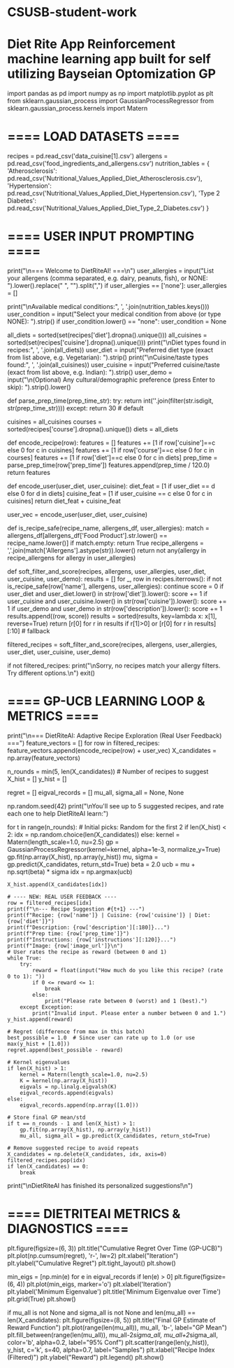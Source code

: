 # CSUSB-student-work

# Diet Rite App Reinforcement machine learning app built for self utilizing Bayseian Optomization GP
import pandas as pd
import numpy as np
import matplotlib.pyplot as plt
from sklearn.gaussian_process import GaussianProcessRegressor
from sklearn.gaussian_process.kernels import Matern

# ==== LOAD DATASETS ====
recipes = pd.read_csv('data_cuisine[1].csv')
allergens = pd.read_csv('food_ingredients_and_allergens.csv')
nutrition_tables = {
    'Atherosclerosis': pd.read_csv('Nutritional_Values_Applied_Diet_Atherosclerosis.csv'),
    'Hypertension': pd.read_csv('Nutritional_Values_Applied_Diet_Hypertension.csv'),
    'Type 2 Diabetes': pd.read_csv('Nutritional_Values_Applied_Diet_Type_2_Diabetes.csv')
}

# ==== USER INPUT PROMPTING ====
print("\n=== Welcome to DietRiteAI! ===\n")
user_allergies = input("List your allergens (comma separated, e.g. dairy, peanuts, fish), or NONE: ").lower().replace(" ", "").split(",")
if user_allergies == ['none']: user_allergies = []

print("\nAvailable medical conditions:", ', '.join(nutrition_tables.keys()))
user_condition = input("Select your medical condition from above (or type NONE): ").strip()
if user_condition.lower() == "none": user_condition = None

all_diets = sorted(set(recipes['diet'].dropna().unique()))
all_cuisines = sorted(set(recipes['cuisine'].dropna().unique()))
print("\nDiet types found in recipes:", ', '.join(all_diets))
user_diet = input("Preferred diet type (exact from list above, e.g. Vegetarian): ").strip()
print("\nCuisine/taste types found:", ', '.join(all_cuisines))
user_cuisine = input("Preferred cuisine/taste (exact from list above, e.g. Indian): ").strip()
user_demo = input("\n(Optional) Any cultural/demographic preference (press Enter to skip): ").strip().lower()

def parse_prep_time(prep_time_str):
    try: return int(''.join(filter(str.isdigit, str(prep_time_str))))
    except: return 30  # default

cuisines = all_cuisines
courses = sorted(recipes['course'].dropna().unique())
diets = all_diets

def encode_recipe(row):
    features = []
    features += [1 if row['cuisine']==c else 0 for c in cuisines]
    features += [1 if row['course']==c else 0 for c in courses]
    features += [1 if row['diet']==c else 0 for c in diets]
    prep_time = parse_prep_time(row['prep_time'])
    features.append(prep_time / 120.0)
    return features

def encode_user(user_diet, user_cuisine):
    diet_feat = [1 if user_diet == d else 0 for d in diets]
    cuisine_feat = [1 if user_cuisine == c else 0 for c in cuisines]
    return diet_feat + cuisine_feat

user_vec = encode_user(user_diet, user_cuisine)

def is_recipe_safe(recipe_name, allergens_df, user_allergies):
    match = allergens_df[allergens_df['Food Product'].str.lower() == recipe_name.lower()]
    if match.empty: return True
    recipe_allergens = ','.join(match['Allergens'].astype(str)).lower()
    return not any(allergy in recipe_allergens for allergy in user_allergies)

def soft_filter_and_score(recipes, allergens, user_allergies, user_diet, user_cuisine, user_demo):
    results = []
    for _, row in recipes.iterrows():
        if not is_recipe_safe(row['name'], allergens, user_allergies): continue
        score = 0
        if user_diet and user_diet.lower() in str(row['diet']).lower(): score += 1
        if user_cuisine and user_cuisine.lower() in str(row['cuisine']).lower(): score += 1
        if user_demo and user_demo in str(row['description']).lower(): score += 1
        results.append((row, score))
    results = sorted(results, key=lambda x: x[1], reverse=True)
    return [r[0] for r in results if r[1]>0] or [r[0] for r in results][:10]  # fallback

filtered_recipes = soft_filter_and_score(recipes, allergens, user_allergies, user_diet, user_cuisine, user_demo)

if not filtered_recipes:
    print("\nSorry, no recipes match your allergy filters. Try different options.\n")
    exit()

# ==== GP-UCB LEARNING LOOP & METRICS ====
print("\n=== DietRiteAI: Adaptive Recipe Exploration (Real User Feedback) ===")
feature_vectors = []
for row in filtered_recipes:
    feature_vectors.append(encode_recipe(row) + user_vec)
X_candidates = np.array(feature_vectors)

n_rounds = min(5, len(X_candidates))  # Number of recipes to suggest
X_hist = []
y_hist = []

regret = []
eigval_records = []
mu_all, sigma_all = None, None

np.random.seed(42)
print("\nYou'll see up to 5 suggested recipes, and rate each one to help DietRiteAI learn:")

for t in range(n_rounds):
    # Initial picks: Random for the first 2
    if len(X_hist) < 2:
        idx = np.random.choice(len(X_candidates))
    else:
        kernel = Matern(length_scale=1.0, nu=2.5)
        gp = GaussianProcessRegressor(kernel=kernel, alpha=1e-3, normalize_y=True)
        gp.fit(np.array(X_hist), np.array(y_hist))
        mu, sigma = gp.predict(X_candidates, return_std=True)
        beta = 2.0
        ucb = mu + np.sqrt(beta) * sigma
        idx = np.argmax(ucb)

    X_hist.append(X_candidates[idx])

    # ---- NEW: REAL USER FEEDBACK ----
    row = filtered_recipes[idx]
    print(f"\n--- Recipe Suggestion #{t+1} ---")
    print(f"Recipe: {row['name']} | Cuisine: {row['cuisine']} | Diet: {row['diet']}")
    print(f"Description: {row['description'][:180]}...")
    print(f"Prep time: {row['prep_time']}")
    print(f"Instructions: {row['instructions'][:120]}...")
    print(f"Image: {row['image_url']}\n")
    # User rates the recipe as reward (between 0 and 1)
    while True:
        try:
            reward = float(input("How much do you like this recipe? (rate 0 to 1): "))
            if 0 <= reward <= 1:
                break
            else:
                print("Please rate between 0 (worst) and 1 (best).")
        except Exception:
            print("Invalid input. Please enter a number between 0 and 1.")
    y_hist.append(reward)

    # Regret (difference from max in this batch)
    best_possible = 1.0  # Since user can rate up to 1.0 (or use max(y_hist + [1.0]))
    regret.append(best_possible - reward)

    # Kernel eigenvalues
    if len(X_hist) > 1:
        kernel = Matern(length_scale=1.0, nu=2.5)
        K = kernel(np.array(X_hist))
        eigvals = np.linalg.eigvalsh(K)
        eigval_records.append(eigvals)
    else:
        eigval_records.append(np.array([1.0]))

    # Store final GP mean/std
    if t == n_rounds - 1 and len(X_hist) > 1:
        gp.fit(np.array(X_hist), np.array(y_hist))
        mu_all, sigma_all = gp.predict(X_candidates, return_std=True)

    # Remove suggested recipe to avoid repeats
    X_candidates = np.delete(X_candidates, idx, axis=0)
    filtered_recipes.pop(idx)
    if len(X_candidates) == 0:
        break

print("\nDietRiteAI has finished its personalized suggestions!\n")

# ==== DIETRITEAI METRICS & DIAGNOSTICS ====
plt.figure(figsize=(6, 3))
plt.title("Cumulative Regret Over Time (GP-UCB)")
plt.plot(np.cumsum(regret), 'r-', lw=2)
plt.xlabel("Iteration")
plt.ylabel("Cumulative Regret")
plt.tight_layout()
plt.show()

min_eigs = [np.min(e) for e in eigval_records if len(e) > 0]
plt.figure(figsize=(6, 4))
plt.plot(min_eigs, marker='o')
plt.xlabel('Iteration')
plt.ylabel('Minimum Eigenvalue')
plt.title('Minimum Eigenvalue over Time')
plt.grid(True)
plt.show()

if mu_all is not None and sigma_all is not None and len(mu_all) == len(X_candidates):
    plt.figure(figsize=(8, 5))
    plt.title("Final GP Estimate of Reward Function")
    plt.plot(range(len(mu_all)), mu_all, 'b-', label="GP Mean")
    plt.fill_between(range(len(mu_all)), mu_all-2*sigma_all, mu_all+2*sigma_all, color='b', alpha=0.2, label="95% Conf")
    plt.scatter(range(len(y_hist)), y_hist, c='k', s=40, alpha=0.7, label="Samples")
    plt.xlabel("Recipe Index (Filtered)")
    plt.ylabel("Reward")
    plt.legend()
    plt.show()
